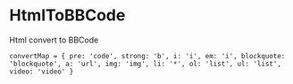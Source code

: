 # HtmlToBBCode
Html convert to BBCode

``convertMap = {
	pre: 'code',
	strong: 'b',
	i: 'i',
	em: 'i',
	blockquote: 'blockquote',
	a: 'url',
	img: 'img',
	li: '*',
	ol: 'list',
	ul: 'list',
	video: 'video'
}``
